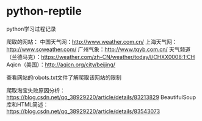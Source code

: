 # python-reptile
python学习过程记录


爬取的网站：
中国天气网：http://www.weather.com.cn/
上海天气网：http://www.soweather.com/
广州气象：http://www.tqyb.com.cn/
天气频道（兰德马克）：https://weather.com/zh-CN/weather/today/l/CHXX0008:1:CH
Aqicn（美国）：http://aqicn.org/city/beijing/

查看网站的robots.txt文件了解爬取该网站的限制

爬取淘宝失败原因分析：https://blog.csdn.net/qq_38929220/article/details/83213829
BeautifulSoup库和HTML简述：https://blog.csdn.net/qq_38929220/article/details/83543073
